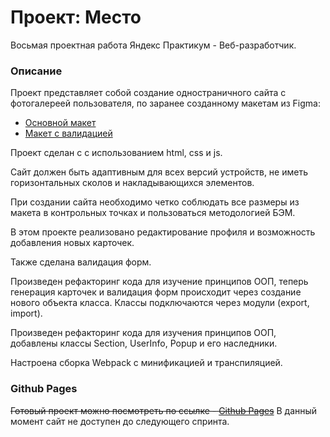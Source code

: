 # Проект: Место

Восьмая проектная работа Яндекс Практикум - Веб-разработчик.

### Описание

Проект представляет собой создание одностраничного сайта с фотогалереей пользователя, по заранее созданному макетам из Figma:

- [Основной макет](https://www.figma.com/file/bjyvbKKJN2naO0ucURl2Z0/JavaScript.-Sprint-5?node-id=0%3A1&t=kOHxLGZTk8CiMudr-1)
- [Макет с валидацией](https://www.figma.com/file/kRVLKwYG3d1HGLvh7JFWRT/JavaScript.-Sprint-6?node-id=0%3A1)

Проект сделан c с использованием html, css и js.

Сайт должен быть адаптивным для всех версий устройств, не иметь горизонтальных сколов и накладывающихся элементов.

При создании сайта необходимо четко соблюдать все размеры из макета в контрольных точках и пользоваться методологией БЭМ.

В этом проекте реализовано редактирование профиля и возможность добавления новых карточек.

Также сделана валидация форм.

Произведен рефакторинг кода для изучение принципов ООП, теперь генерация карточек и валидация форм происходит через создание нового объекта класса.
Классы подключаются через модули (export, import).

Произведен рефакторинг кода для изучения принципов ООП, добавлены классы Section, UserInfo, Popup и его наследники.

Настроена сборка Webpack с минификацией и транспиляцией.

### Github Pages

~~Готовый проект можно посмотреть по ссылке - [Github Pages](https://kerbasi.github.io/mesto/)~~ В данный момент сайт не доступен до следующего спринта.
